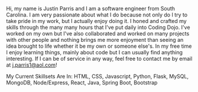 Hi, my name is Justin Parris and I am a software engineer from South Carolina. I am very passionate about what I do because not only do I try to take pride in my work, but I actually enjoy doing it. I honed and crafted my skills through the many many hours that I've put daily into Coding Dojo. I've worked on my own but I've also collaborated and worked on many projects with other people and nothing brings me more enjoyment than seeing an idea brought to life whether it be my own or someone else's. In my free time I enjoy learning things, mainly about code but I can usually find anything interesting. If I can be of service in any way, feel free to contact me by email at [j.parris1@aol.com]()!

My Current Skillsets Are In: HTML, CSS, Javascript, Python, Flask, MySQL, MongoDB, Node/Express, React, Java, Spring Boot, Bootstrap
